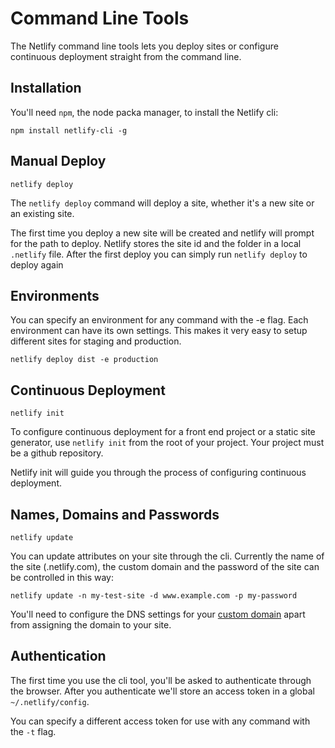 # Command Line Tools

The Netlify command line tools lets you deploy sites or configure continuous deployment straight from the command line.


## Installation

You'll need `npm`, the node packa manager, to install the Netlify cli:

```
npm install netlify-cli -g
```


## Manual Deploy

```
netlify deploy
```

The `netlify deploy` command will deploy a site, whether it's a new site or an existing site.


The first time you deploy a new site will be created and netlify will prompt for the path to deploy. Netlify stores the site id and the folder in a local `.netlify` file. After the first deploy you can simply run `netlify deploy` to deploy again


## Environments

You can specify an environment for any command with the -e flag. Each environment can have its own settings. This makes it very easy to setup different sites for staging and production.

```
netlify deploy dist -e production
```


## Continuous Deployment

```
netlify init
```

To configure continuous deployment for a front end project or a static site generator, use `netlify init` from the root of your project. Your project must be a github repository.

Netlify init will guide you through the process of configuring continuous deployment.


## Names, Domains and Passwords

```
netlify update
```

You can update attributes on your site through the cli. Currently the name of the site (<name>.netlify.com), the custom domain and the password of the site can be controlled in this way:

```
netlify update -n my-test-site -d www.example.com -p my-password
```

You'll need to configure the DNS settings for your [custom domain](custom_domains.md) apart from assigning the domain to your site.



## Authentication

The first time you use the cli tool, you'll be asked to authenticate through the browser. After you authenticate we'll store an access token in a global `~/.netlify/config`.

You can specify a different access token for use with any command with the `-t` flag.
